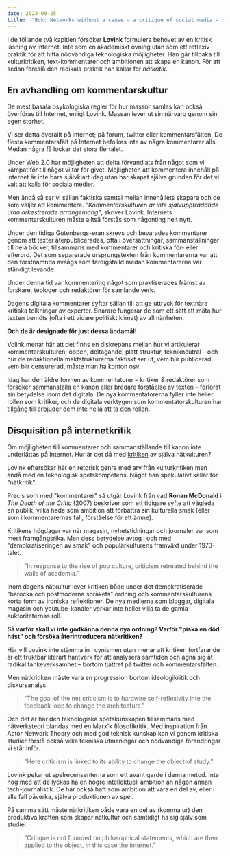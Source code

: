 ```yaml
---
date: 2023-09-25
title:  "Bok: Networks without a cause – a critique of social media - del 4"
---
```

I de följande två kapitlen försöker **Lovink** formulera behovet av en kritisk läsning av Internet. Inte som en akademiskt övning utan som ett reflexiv praktik för att hitta nödvändiga teknologiska möjligheter. Han går tillbaka till kulturkritiken, text-kommentarer och ambitionen att skapa en kanon. För att sedan föreslå den radikala praktik han kallar för *nätkritik*.

## En avhandling om kommentarskultur

De mest basala psykologiska regler för hur massor samlas kan också överföras till Internet, enligt Lovink. Massan lever ut sin närvaro genom sin egen storhet.

Vi ser detta överallt på internet; på forum, twitter eller kommentarsfälten. De flesta kommentarsfält på Internet befolkas inte av några kommentarer alls. Medan några få lockar det stora flertalet.

Under Web 2.0 har möjligheten att delta förvandlats från något som vi kämpat för till något vi tar för givet. Möjligheten att kommentera innehåll på internet är inte bara självklart idag utan har skapat själva grunden för det vi valt att kalla för sociala medier.

Men ändå så ser vi sällan faktiska samtal mellan innehållets skapare och de som väljer att kommentera. *"Kommentarskulturen är inte självuppträdande utan orkestrerade arrangemang"*, skriver Lovink. Internets kommentarskulturen måste alltså förstås som någonting helt nytt.

Under den tidiga Gutenbergs-eran skrevs och bevarades kommentarer genom att texter återpublicerades, ofta i översättningar, sammanställningar till hela böcker, tillsammans med kommentarer och kritiska för- eller efterord. Det som separerade ursprungstexten från kommentarerna var att den förstnämnda avsågs som färdigställd medan kommentarerna var ständigt levande. 

Under denna tid var kommentering något som praktiserades främst av forskare, teologer och redaktörer för samlande verk.

Dagens digitala kommentarer syftar sällan till att ge uttryck för textnära kritiska tolkningar av experter. Snarare fungerar de som ett sätt att mäta hur texten bemöts (ofta i ett vidare politiskt klimat) av allmänheten.

**Och de är designade för just dessa ändamål!**

Volink menar här att det finns en diskrepans mellan hur vi artikulerar kommentarskulturen; öppen, deltagande, platt struktur, teknikneutral – och hur de redaktionella maktstrukturerna faktiskt ser ut; vem blir publicerad, vem blir censurerad, måste man ha konton osv. 

Idag har den äldre formen av kommentatorer – kritiker & redaktörer som försöker sammanställa en kanon eller bredare förståelse av texten – förlorat sin betydelse inom det digitala. De nya kommentatorerna fyller inte heller rollen som kritiker, och de digitala verktygen som kommentatorskulturen har  tillgång till erbjuder dem inte hella att ta den rollen.

## Disquisition på internetkritik

Om möjligheten till kommentarer och sammanställande till kanon inte underlättas på Internet. Hur är det då med [kritiken](https://sv.wikipedia.org/wiki/Kritik) av själva nätkulturen?

Lovink eftersöker här en retorisk genre med arv från kulturkritiken men ändå med en teknologisk spetskompetens. Något han spekulativt kallar för "nätkritik".

Precis som med "kommentarer" så utgår Lovink från vad **Ronan McDonald** i *The Death of the Critic* (2007) beskriver som ett tidigare syfte att vägleda en publik, vilka hade som ambition att förbättra sin kulturella smak (eller som i kommentarernas fall, förståelse för ett ämne). 

Kritikens högdagar var när magasin, nyhetstidningar och journaler var som mest framgångsrika. Men dess betydelse avtog i och med "demokratiseringen av smak"  och populärkulturens framväxt under 1970-talet.

> "In response to the rise of pop culture, criticism retreated behind the walls of academia."

Inom dagens nätkultur lever kritiken både under det demokratiserade "barocka och postmoderna språkets" ordning och kommentarskulturens korta form av ironiska reflektioner. De nya medierna som bloggar, digitala magasin och youtube-kanaler verkar inte heller vilja ta de gamla auktoriteternas roll. 

**Så varför skall vi inte godkänna denna nya ordning? Varför "piska en död häst" och försöka återintroducera nätkritiken?**

Här vill Lovink inte stämma in i cynismen utan menar att kritiken fortfarande är ett fruktbar literärt hantverk för att analysera samtiden och ägna sig åt radikal tankeverksamhet – bortom tjattret på twitter och kommentarsfälten.

Men nätkritiken måste vara en progression bortom ideologikritik och diskursanalys. 

> "The goal of the net criticism is to hardwire self-reflexivity inte the feedback loop to change the architecture."

Och det är här den teknologiska spetskunskapen tillsammans med nätverksteori blandas med en Marx'k filosofikritik. Med inspiration från Actor Network Theory och med god teknisk kunskap kan vi genom kritiska studier förstå också vilka tekniska utmaningar och nödvändiga förändringar vi står inför.

> "Here criticism is linked to its ability to change the object of study."

Lovink pekar ut spelrecensenterna som ett avant garde i denna metod. Inte nog med att de lyckas ha en högre intellektuell ambition än någon annan tech-journalistik. De har också haft som ambition att vara en del av, eller i alla fall påverka, själva produktionen av spel.

På samma sätt måste nätkritiken både vara en del av (komma ur) den produktiva kraften som skapar nätkultur och samtidigt ha sig själv som studie.

> "Critique is not founded on philosophical statements, which are then applied to the object, in this case the internet."